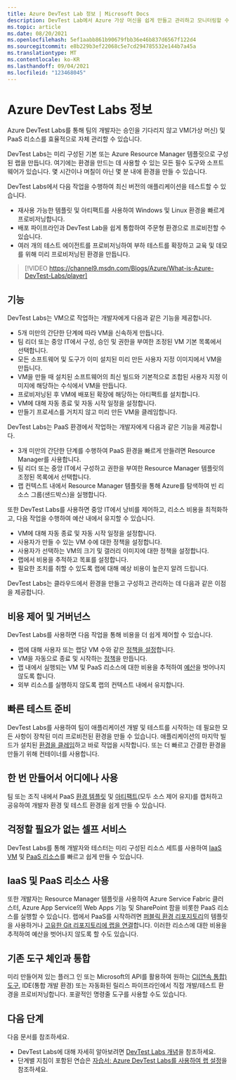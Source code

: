 ```yaml
---
title: Azure DevTest Lab 정보 | Microsoft Docs
description: DevTest Lab에서 Azure 가상 머신을 쉽게 만들고 관리하고 모니터링할 수 있는 방법 알아보기
ms.topic: article
ms.date: 08/20/2021
ms.openlocfilehash: 5ef1aabb861b90679fbb36e46b837d6567f122d4
ms.sourcegitcommit: e8b229b3ef22068c5e7cd294785532e144b7a45a
ms.translationtype: MT
ms.contentlocale: ko-KR
ms.lasthandoff: 09/04/2021
ms.locfileid: "123468045"
---
```

# <a name="about-azure-devtest-labs"></a>Azure DevTest Labs 정보
Azure DevTest Labs를 통해 팀의 개발자는 승인을 기다리지 않고 VM(가상 머신) 및 PaaS 리소스를 효율적으로 자체 관리할 수 있습니다.

DevTest Labs는 미리 구성된 기본 또는 Azure Resource Manager 템플릿으로 구성된 랩을 만듭니다. 여기에는 환경을 만드는 데 사용할 수 있는 모든 필수 도구와 소프트웨어가 있습니다. 몇 시간이나 며칠이 아닌 몇 분 내에 환경을 만들 수 있습니다.

DevTest Labs에서 다음 작업을 수행하여 최신 버전의 애플리케이션을 테스트할 수 있습니다.

- 재사용 가능한 템플릿 및 아티팩트를 사용하여 Windows 및 Linux 환경을 빠르게 프로비저닝합니다.
- 배포 파이프라인과 DevTest Lab을 쉽게 통합하여 주문형 환경으로 프로비전할 수 있습니다.
- 여러 개의 테스트 에이전트를 프로비저닝하여 부하 테스트를 확장하고 교육 및 데모를 위해 미리 프로비저닝된 환경을 만듭니다.

> [!VIDEO https://channel9.msdn.com/Blogs/Azure/What-is-Azure-DevTest-Labs/player]

## <a name="capabilities"></a>기능
DevTest Labs는 VM으로 작업하는 개발자에게 다음과 같은 기능을 제공합니다.

- 5개 미만의 간단한 단계에 따라 VM을 신속하게 만듭니다.
- 팀 리더 또는 중앙 IT에서 구성, 승인 및 권한을 부여한 조정된 VM 기본 목록에서 선택합니다.
- 모든 소프트웨어 및 도구가 이미 설치된 미리 만든 사용자 지정 이미지에서 VM을 만듭니다. 
- VM을 만들 때 설치된 소프트웨어의 최신 빌드와 기본적으로 조합된 사용자 지정 이미지에 해당하는 수식에서 VM을 만듭니다. 
- 프로비저닝된 후 VM에 배포된 확장에 해당하는 아티팩트를 설치합니다.
- VM에 대해 자동 종료 및 자동 시작 일정을 설정합니다.
- 만들기 프로세스를 거치지 않고 미리 만든 VM을 클레임합니다.

DevTest Labs는 PaaS 환경에서 작업하는 개발자에게 다음과 같은 기능을 제공합니다.

- 3개 미만의 간단한 단계를 수행하여 PaaS 환경을 빠르게 만들려면 Resource Manager를 사용합니다.
- 팀 리더 또는 중앙 IT에서 구성하고 권한을 부여한 Resource Manager 템플릿의 조정된 목록에서 선택합니다.
- 랩 컨텍스트 내에서 Resource Manager 템플릿을 통해 Azure를 탐색하여 빈 리소스 그룹(샌드박스)을 실행합니다.

또한 DevTest Labs를 사용하면 중앙 IT에서 낭비를 제어하고, 리소스 비용을 최적화하고, 다음 작업을 수행하여 예산 내에서 유지할 수 있습니다.  

- VM에 대해 자동 종료 및 자동 시작 일정을 설정합니다.
- 사용자가 만들 수 있는 VM 수에 대한 정책을 설정합니다.
- 사용자가 선택하는 VM의 크기 및 갤러리 이미지에 대한 정책을 설정합니다.
- 랩에서 비용을 추적하고 목표를 설정합니다.
- 필요한 조치를 취할 수 있도록 랩에 대해 예상 비용이 높은지 알려 드립니다.

DevTest Labs는 클라우드에서 환경을 만들고 구성하고 관리하는 데 다음과 같은 이점을 제공합니다.

## <a name="cost-control-and-governance"></a>비용 제어 및 거버넌스
DevTest Labs를 사용하면 다음 작업을 통해 비용을 더 쉽게 제어할 수 있습니다.

- 랩에 대해 사용자 또는 랩당 VM 수와 같은 [정책을 설정](devtest-lab-set-lab-policy.md)합니다. 
- VM을 자동으로 종료 및 시작하는 [정책](devtest-lab-set-lab-policy.md)을 만듭니다.
- 랩 내에서 실행되는 VM 및 PaaS 리소스에 대한 비용을 추적하여 [예산](devtest-lab-configure-cost-management.md)을 벗어나지 않도록 합니다.
- 외부 리소스를 실행하지 않도록 랩의 컨텍스트 내에서 유지합니다.

## <a name="quickly-get-to-ready-to-test"></a>빠른 테스트 준비
DevTest Labs를 사용하여 팀이 애플리케이션 개발 및 테스트를 시작하는 데 필요한 모든 사항이 장착된 미리 프로비전된 환경을 만들 수 있습니다. 애플리케이션의 마지막 빌드가 설치된 [환경을 클레임](devtest-lab-add-claimable-vm.md)하고 바로 작업을 시작합니다. 또는 더 빠르고 간결한 환경을 만들기 위해 컨테이너를 사용합니다.

## <a name="create-once-use-everywhere"></a>한 번 만들어서 어디에나 사용
팀 또는 조직 내에서 PaaS [환경 템플릿](devtest-lab-create-environment-from-arm.md) 및 [아티팩트](add-artifact-repository.md)(모두 소스 제어 유지)를 캡처하고 공유하여 개발자 환경 및 테스트 환경을 쉽게 만들 수 있습니다.

## <a name="worry-free-self-service"></a>걱정할 필요가 없는 셀프 서비스
DevTest Labs를 통해 개발자와 테스터는 미리 구성된 리소스 세트를 사용하여 [IaaS VM](devtest-lab-add-vm.md) 및 [PaaS 리소스](devtest-lab-create-environment-from-arm.md)를 빠르고 쉽게 만들 수 있습니다.

## <a name="use-iaas-and-paas-resources"></a>IaaS 및 PaaS 리소스 사용 
또한 개발자는 Resource Manager 템플릿을 사용하여 Azure Service Fabric 클러스터, Azure App Service의 Web Apps 기능 및 SharePoint 팜을 비롯한 PaaS 리소스를 실행할 수 있습니다. 랩에서 PaaS를 시작하려면 [퍼블릭 환경 리포지토리](devtest-lab-configure-use-public-environments.md)의 템플릿을 사용하거나 [고유한 Git 리포지토리에 랩을 연결](devtest-lab-create-environment-from-arm.md#configure-your-own-template-repositories)합니다. 이러한 리소스에 대한 비용을 추적하여 예산을 벗어나지 않도록 할 수도 있습니다.

## <a name="integrate-with-your-existing-toolchain"></a>기존 도구 체인과 통합
미리 만들어져 있는 플러그 인 또는 Microsoft의 API를 활용하여 원하는 [CI(연속 통합) 도구](devtest-lab-integrate-ci-cd.md), IDE(통합 개발 환경) 또는 자동화된 릴리스 파이프라인에서 직접 개발/테스트 환경을 프로비저닝합니다. 포괄적인 명령줄 도구를 사용할 수도 있습니다.

## <a name="next-steps"></a>다음 단계
다음 문서를 참조하세요.

- DevTest Labs에 대해 자세히 알아보려면 [DevTest Labs 개념](devtest-lab-concepts.md)을 참조하세요.
- 단계별 지침이 포함된 연습은 [자습서: Azure DevTest Labs를 사용하여 랩 설정](tutorial-create-custom-lab.md)을 참조하세요.
